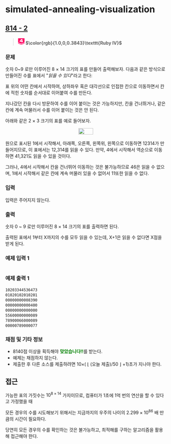# simulated-annealing-visualization

## [814 - 2](https://www.acmicpc.net/problem/18789)
> #### <img src="../images/ruby4.svg" width="20" height="20"> $\color{rgb}{1.0,0,0.3843}\texttt{Ruby IV}$

### 문제
숫자 0~9 로만 이루어진 8 × 14 크기의 표를 만들어 출력해보자. 다음과 같은 방식으로 만들어진 수를 표에서 "*읽을 수 있다*"라고 한다:

표 위의 어떤 칸에서 시작하여, 상하좌우 혹은 대각선으로 인접한 칸으로 이동하면서 칸에 적힌 숫자를 순서대로 이어붙여 수를 만든다.

지나갔던 칸을 다시 방문하여 수를 이어 붙이는 것은 가능하지만, 칸을 건너뛰거나, 같은 칸에 계속 머물러서 수를 이어 붙이는 것은 안 된다.

아래와 같은 2 × 3 크기의 표를 예로 들어보자.


<p align="center">
    <img src="https://upload.acmicpc.net/38d17ba7-3ff4-40e7-8a4b-9f7ae09d6652/-/preview/" width="30%" height="30%">
</p>


원으로 표시된 1에서 시작해서, 아래쪽, 오른쪽, 왼쪽위, 왼쪽으로 이동하면 12314가 만들어지므로, 이 표에서는 12,314를 읽을 수 있다. 만약, 4에서 시작해서 역순으로 이동하면 41,321도 읽을 수 있을 것이다.

그러나, 4에서 시작해서 칸을 건너뛰어 이동하는 것은 불가능하므로 46은 읽을 수 없으며, 1에서 시작해서 같은 칸에 계속 머물러 있을 수 없어서 11또한 읽을 수 없다.

### 입력
입력은 주어지지 않는다.

### 출력
숫자 0 ~ 9 로만 이루어진 8 × 14 크기의 표를 출력하면 된다.

출력된 표에서 1부터 X까지의 수를 모두 읽을 수 있는데, X+1은 읽을 수 없다면 X점을 받게 된다.

### 예제 입력 1
```
```

### 예제 출력 1
```
10203344536473
01020102010201
00000000008390
00000000000400
00000000000000
55600000000089
78900066000089
00000789000077
```

### 채점 및 기타 정보
* 8140점 이상을 획득해야 <span style="color:green">**맞았습니다!!**</span>를 받는다.
* 예제는 채점하지 않는다.
* 제출한 후 다른 소스를 제출하려면 10×( $\lfloor$ (오늘 제출)/50 $\rfloor$ +1)초가 지나야 한다.

## 접근
가능한 표의 가짓수는 $10^{8 × 14}$ 가지이므로, 컴퓨터가 1초에 1억 번의 연산을 할 수 있다고 가정했을 때

모든 경우의 수를 시도해보기 위해서는 지금까지의 우주의 나이의 $2.299 × 10^{86}$ 배 만큼의 시간이 필요하다.

당연히 모든 경우의 수를 확인하는 것은 불가능하고, 최적해를 구하는 알고리즘을 활용해 접근해야 한다.
